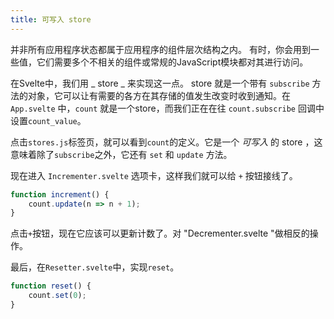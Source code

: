 ```yaml
---
title: 可写入 store 
---
```


并非所有应用程序状态都属于应用程序的组件层次结构之内。 有时，你会用到一些值，它们需要多个不相关的组件或常规的JavaScript模块都对其进行访问。

在Svelte中，我们用 _ store _ 来实现这一点。 store 就是一个带有 `subscribe` 方法的对象，它可以让有需要的各方在其存储的值发生改变时收到通知。在 `App.svelte` 中，`count` 就是一个store，而我们正在在往 `count.subscribe` 回调中设置`count_value`。

点击`stores.js`标签页，就可以看到`count`的定义。它是一个 _可写入_ 的 store ，这意味着除了`subscribe`之外，它还有 `set` 和 `update` 方法。

现在进入 `Incrementer.svelte` 选项卡，这样我们就可以给 `+` 按钮接线了。

```js
function increment() {
	count.update(n => n + 1);
}
```

点击`+`按钮，现在它应该可以更新计数了。对 "Decrementer.svelte "做相反的操作。

最后，在`Resetter.svelte`中，实现`reset`。

```js
function reset() {
	count.set(0);
}
```